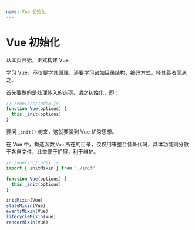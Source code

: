 ```yaml
---
name: Vue 初始化
---
```


# Vue 初始化

从本页开始，正式构建 Vue

学习 Vue，不仅要学其原理，还要学习诸如目录结构，编码方式。择其善者而从之。

<div class="grid grid-cols-2 gap-x-4 gap-y-6">

<div class="left">

<v-click>

首先要做的是处理传入的选项，谓之初始化，即：

</v-click>

<v-click>

```js {1,3}
// /vue/src/index.js
function Vue(options) {
  this._init(options)
}
```

</v-click>

<v-click>

要问 `_init()` 何来，这就要聊到 Vue 优秀思想。

在 Vue 中，构造函数 `Vue` 所在的目录，仅仅用来整合各处代码，具体功能则分散于各自文件，此举便于扩展，利于维护。

</v-click>

<v-click>

```js
// /vue/src/index.js
import { initMixin } from './init'

function Vue(options) {
  this._init(options)
}

initMixin(Vue)
stateMixin(Vue)
eventsMixin(Vue)
lifecycleMixin(Vue)
renderMixin(Vue)
```

</v-click>

</div>
<div class="right"></div>

</div>

